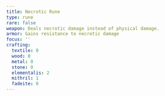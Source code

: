 ```yaml
---
title: Necrotic Rune
type: rune
rare: false
weapon: Deals necrotic damage instead of physical damage.
armor: Gains resistance to necrotic damage
focus: ''
crafting:
  textile: 0
  wood: 0
  metal: 0
  stone: 0
  elementalis: 2
  mithril: 1
  fadeite: 0
---
```

